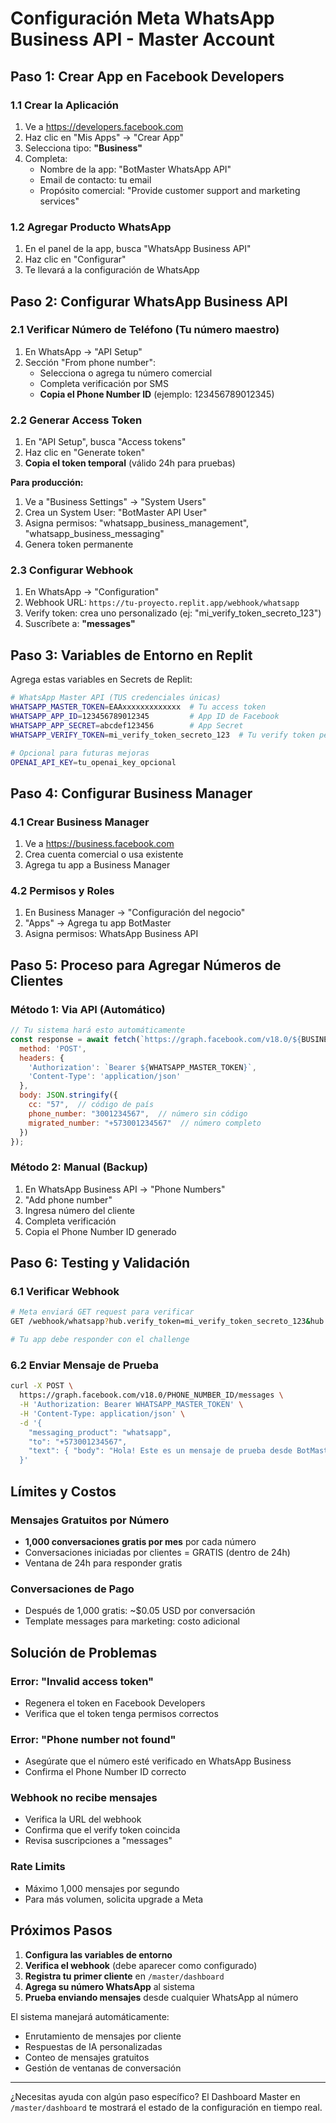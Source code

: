 # Configuración Meta WhatsApp Business API - Master Account

## Paso 1: Crear App en Facebook Developers

### 1.1 Crear la Aplicación
1. Ve a https://developers.facebook.com
2. Haz clic en "Mis Apps" → "Crear App"
3. Selecciona tipo: **"Business"**
4. Completa:
   - Nombre de la app: "BotMaster WhatsApp API"
   - Email de contacto: tu email
   - Propósito comercial: "Provide customer support and marketing services"

### 1.2 Agregar Producto WhatsApp
1. En el panel de la app, busca "WhatsApp Business API"
2. Haz clic en "Configurar"
3. Te llevará a la configuración de WhatsApp

## Paso 2: Configurar WhatsApp Business API

### 2.1 Verificar Número de Teléfono (Tu número maestro)
1. En WhatsApp → "API Setup"
2. Sección "From phone number": 
   - Selecciona o agrega tu número comercial
   - Completa verificación por SMS
   - **Copia el Phone Number ID** (ejemplo: 123456789012345)

### 2.2 Generar Access Token
1. En "API Setup", busca "Access tokens"
2. Haz clic en "Generate token"
3. **Copia el token temporal** (válido 24h para pruebas)

**Para producción:**
1. Ve a "Business Settings" → "System Users"
2. Crea un System User: "BotMaster API User"
3. Asigna permisos: "whatsapp_business_management", "whatsapp_business_messaging"
4. Genera token permanente

### 2.3 Configurar Webhook
1. En WhatsApp → "Configuration"
2. Webhook URL: `https://tu-proyecto.replit.app/webhook/whatsapp`
3. Verify token: crea uno personalizado (ej: "mi_verify_token_secreto_123")
4. Suscríbete a: **"messages"**

## Paso 3: Variables de Entorno en Replit

Agrega estas variables en Secrets de Replit:

```bash
# WhatsApp Master API (TUS credenciales únicas)
WHATSAPP_MASTER_TOKEN=EAAxxxxxxxxxxxxx  # Tu access token
WHATSAPP_APP_ID=123456789012345         # App ID de Facebook
WHATSAPP_APP_SECRET=abcdef123456        # App Secret
WHATSAPP_VERIFY_TOKEN=mi_verify_token_secreto_123  # Tu verify token personalizado

# Opcional para futuras mejoras
OPENAI_API_KEY=tu_openai_key_opcional
```

## Paso 4: Configurar Business Manager

### 4.1 Crear Business Manager
1. Ve a https://business.facebook.com
2. Crea cuenta comercial o usa existente
3. Agrega tu app a Business Manager

### 4.2 Permisos y Roles
1. En Business Manager → "Configuración del negocio"
2. "Apps" → Agrega tu app BotMaster
3. Asigna permisos: WhatsApp Business API

## Paso 5: Proceso para Agregar Números de Clientes

### Método 1: Via API (Automático)
```javascript
// Tu sistema hará esto automáticamente
const response = await fetch(`https://graph.facebook.com/v18.0/${BUSINESS_ACCOUNT_ID}/phone_numbers`, {
  method: 'POST',
  headers: {
    'Authorization': `Bearer ${WHATSAPP_MASTER_TOKEN}`,
    'Content-Type': 'application/json'
  },
  body: JSON.stringify({
    cc: "57",  // código de país
    phone_number: "3001234567",  // número sin código
    migrated_number: "+573001234567"  // número completo
  })
});
```

### Método 2: Manual (Backup)
1. En WhatsApp Business API → "Phone Numbers"
2. "Add phone number"
3. Ingresa número del cliente
4. Completa verificación
5. Copia el Phone Number ID generado

## Paso 6: Testing y Validación

### 6.1 Verificar Webhook
```bash
# Meta enviará GET request para verificar
GET /webhook/whatsapp?hub.verify_token=mi_verify_token_secreto_123&hub.challenge=CHALLENGE&hub.mode=subscribe

# Tu app debe responder con el challenge
```

### 6.2 Enviar Mensaje de Prueba
```bash
curl -X POST \
  https://graph.facebook.com/v18.0/PHONE_NUMBER_ID/messages \
  -H 'Authorization: Bearer WHATSAPP_MASTER_TOKEN' \
  -H 'Content-Type: application/json' \
  -d '{
    "messaging_product": "whatsapp",
    "to": "+573001234567",
    "text": { "body": "Hola! Este es un mensaje de prueba desde BotMaster." }
  }'
```

## Límites y Costos

### Mensajes Gratuitos por Número
- **1,000 conversaciones gratis por mes** por cada número
- Conversaciones iniciadas por clientes = GRATIS (dentro de 24h)
- Ventana de 24h para responder gratis

### Conversaciones de Pago
- Después de 1,000 gratis: ~$0.05 USD por conversación
- Template messages para marketing: costo adicional

## Solución de Problemas

### Error: "Invalid access token"
- Regenera el token en Facebook Developers
- Verifica que el token tenga permisos correctos

### Error: "Phone number not found"
- Asegúrate que el número esté verificado en WhatsApp Business
- Confirma el Phone Number ID correcto

### Webhook no recibe mensajes
- Verifica la URL del webhook
- Confirma que el verify token coincida
- Revisa suscripciones a "messages"

### Rate Limits
- Máximo 1,000 mensajes por segundo
- Para más volumen, solicita upgrade a Meta

## Próximos Pasos

1. **Configura las variables de entorno**
2. **Verifica el webhook** (debe aparecer como configurado)
3. **Registra tu primer cliente** en `/master/dashboard`
4. **Agrega su número WhatsApp** al sistema
5. **Prueba enviando mensajes** desde cualquier WhatsApp al número

El sistema manejará automáticamente:
- Enrutamiento de mensajes por cliente
- Respuestas de IA personalizadas
- Conteo de mensajes gratuitos
- Gestión de ventanas de conversación

---

¿Necesitas ayuda con algún paso específico? El Dashboard Master en `/master/dashboard` te mostrará el estado de la configuración en tiempo real.